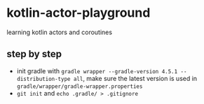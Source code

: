 # kotlin-actor-playground

learning kotlin actors and coroutines


## step by step

* init gradle with `gradle wrapper --gradle-version 4.5.1 --distribution-type all`, make sure the latest version is used in `gradle/wrapper/gradle-wrapper.properties`
* `git init` and `echo .gradle/ > .gitignore`
